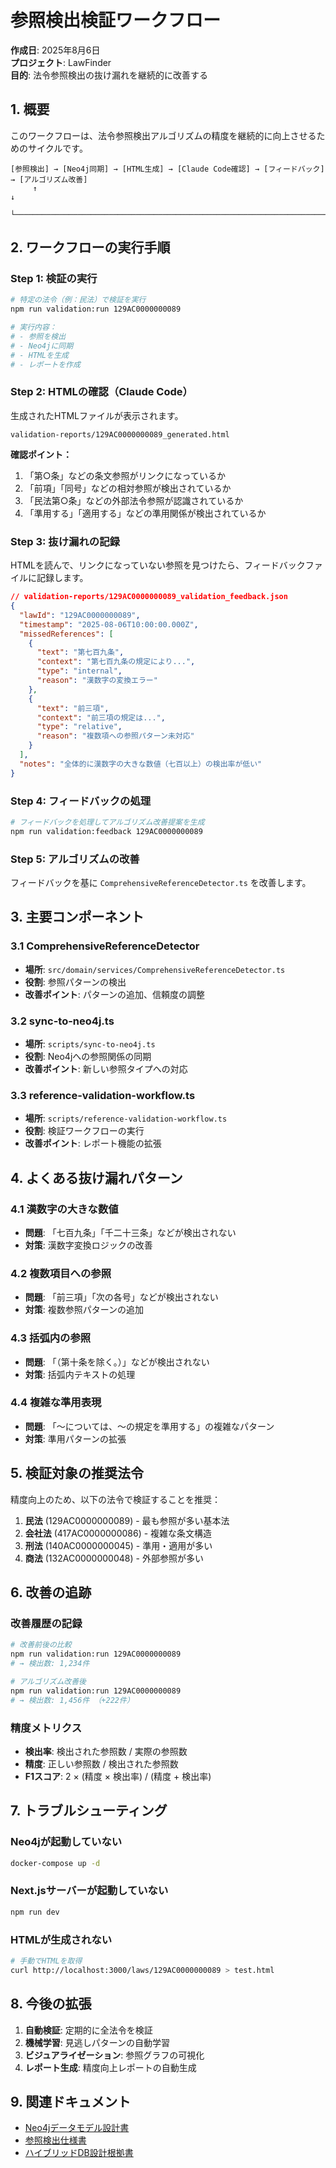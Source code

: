 # 参照検出検証ワークフロー

**作成日**: 2025年8月6日  
**プロジェクト**: LawFinder  
**目的**: 法令参照検出の抜け漏れを継続的に改善する

## 1. 概要

このワークフローは、法令参照検出アルゴリズムの精度を継続的に向上させるためのサイクルです。

```
[参照検出] → [Neo4j同期] → [HTML生成] → [Claude Code確認] → [フィードバック] → [アルゴリズム改善]
     ↑                                                                                    ↓
     └──────────────────────────────────────────────────────────────────────────────────┘
```

## 2. ワークフローの実行手順

### Step 1: 検証の実行

```bash
# 特定の法令（例：民法）で検証を実行
npm run validation:run 129AC0000000089

# 実行内容：
# - 参照を検出
# - Neo4jに同期
# - HTMLを生成
# - レポートを作成
```

### Step 2: HTMLの確認（Claude Code）

生成されたHTMLファイルが表示されます。
```
validation-reports/129AC0000000089_generated.html
```

**確認ポイント：**
1. 「第○条」などの条文参照がリンクになっているか
2. 「前項」「同号」などの相対参照が検出されているか
3. 「民法第○条」などの外部法令参照が認識されているか
4. 「準用する」「適用する」などの準用関係が検出されているか

### Step 3: 抜け漏れの記録

HTMLを読んで、リンクになっていない参照を見つけたら、フィードバックファイルに記録します。

```json
// validation-reports/129AC0000000089_validation_feedback.json
{
  "lawId": "129AC0000000089",
  "timestamp": "2025-08-06T10:00:00.000Z",
  "missedReferences": [
    {
      "text": "第七百九条",
      "context": "第七百九条の規定により...",
      "type": "internal",
      "reason": "漢数字の変換エラー"
    },
    {
      "text": "前三項",
      "context": "前三項の規定は...",
      "type": "relative",
      "reason": "複数項への参照パターン未対応"
    }
  ],
  "notes": "全体的に漢数字の大きな数値（七百以上）の検出率が低い"
}
```

### Step 4: フィードバックの処理

```bash
# フィードバックを処理してアルゴリズム改善提案を生成
npm run validation:feedback 129AC0000000089
```

### Step 5: アルゴリズムの改善

フィードバックを基に `ComprehensiveReferenceDetector.ts` を改善します。

## 3. 主要コンポーネント

### 3.1 ComprehensiveReferenceDetector
- **場所**: `src/domain/services/ComprehensiveReferenceDetector.ts`
- **役割**: 参照パターンの検出
- **改善ポイント**: パターンの追加、信頼度の調整

### 3.2 sync-to-neo4j.ts
- **場所**: `scripts/sync-to-neo4j.ts`
- **役割**: Neo4jへの参照関係の同期
- **改善ポイント**: 新しい参照タイプへの対応

### 3.3 reference-validation-workflow.ts
- **場所**: `scripts/reference-validation-workflow.ts`
- **役割**: 検証ワークフローの実行
- **改善ポイント**: レポート機能の拡張

## 4. よくある抜け漏れパターン

### 4.1 漢数字の大きな数値
- **問題**: 「七百九条」「千二十三条」などが検出されない
- **対策**: 漢数字変換ロジックの改善

### 4.2 複数項目への参照
- **問題**: 「前三項」「次の各号」などが検出されない
- **対策**: 複数参照パターンの追加

### 4.3 括弧内の参照
- **問題**: 「（第十条を除く。）」などが検出されない
- **対策**: 括弧内テキストの処理

### 4.4 複雑な準用表現
- **問題**: 「～については、～の規定を準用する」の複雑なパターン
- **対策**: 準用パターンの拡張

## 5. 検証対象の推奨法令

精度向上のため、以下の法令で検証することを推奨：

1. **民法** (129AC0000000089) - 最も参照が多い基本法
2. **会社法** (417AC0000000086) - 複雑な条文構造
3. **刑法** (140AC0000000045) - 準用・適用が多い
4. **商法** (132AC0000000048) - 外部参照が多い

## 6. 改善の追跡

### 改善履歴の記録

```bash
# 改善前後の比較
npm run validation:run 129AC0000000089
# → 検出数: 1,234件

# アルゴリズム改善後
npm run validation:run 129AC0000000089
# → 検出数: 1,456件 （+222件）
```

### 精度メトリクス

- **検出率**: 検出された参照数 / 実際の参照数
- **精度**: 正しい参照数 / 検出された参照数
- **F1スコア**: 2 × (精度 × 検出率) / (精度 + 検出率)

## 7. トラブルシューティング

### Neo4jが起動していない
```bash
docker-compose up -d
```

### Next.jsサーバーが起動していない
```bash
npm run dev
```

### HTMLが生成されない
```bash
# 手動でHTMLを取得
curl http://localhost:3000/laws/129AC0000000089 > test.html
```

## 8. 今後の拡張

1. **自動検証**: 定期的に全法令を検証
2. **機械学習**: 見逃しパターンの自動学習
3. **ビジュアライゼーション**: 参照グラフの可視化
4. **レポート生成**: 精度向上レポートの自動生成

## 9. 関連ドキュメント

- [Neo4jデータモデル設計書](./140_Neo4jデータモデル設計書_20250806.md)
- [参照検出仕様書](./60_参照検出仕様書.md)
- [ハイブリッドDB設計根拠書](./150_ハイブリッドDB設計根拠書_20250806.md)